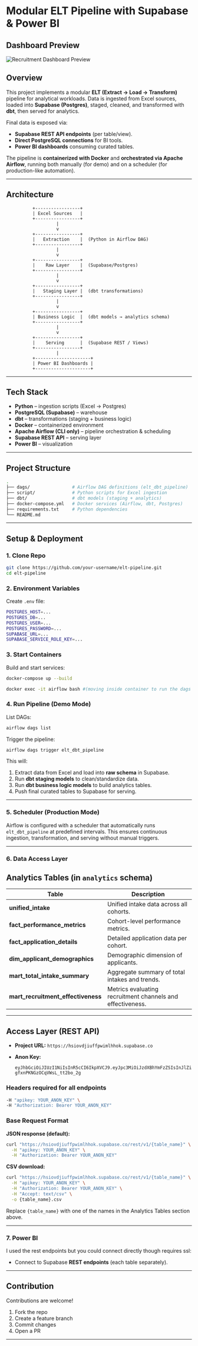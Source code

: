 
# Modular ELT Pipeline with Supabase & Power BI

## Dashboard Preview
![Recruitment Dashboard Preview](source/image.png)

## Overview

This project implements a modular **ELT (Extract → Load → Transform)** pipeline for analytical workloads.
Data is ingested from Excel sources, loaded into **Supabase (Postgres)**, staged, cleaned, and transformed with **dbt**, then served for analytics.

Final data is exposed via:

* **Supabase REST API endpoints** (per table/view).
* **Direct PostgreSQL connections** for BI tools.
* **Power BI dashboards** consuming curated tables.

The pipeline is **containerized with Docker** and **orchestrated via Apache Airflow**, running both manually (for demo) and on a scheduler (for production-like automation).

---

## Architecture

```text
          +-----------------+
          | Excel Sources   |
          +-----------------+
                   |
                   v
          +-----------------+
          |   Extraction    |  (Python in Airflow DAG)
          +-----------------+
                   |
                   v
          +-----------------+
          |    Raw Layer    |  (Supabase/Postgres)
          +-----------------+
                   |
                   v
          +-----------------+
          |   Staging Layer |  (dbt transformations)
          +-----------------+
                   |
                   v
          +-----------------+
          | Business Logic  |  (dbt models → analytics schema)
          +-----------------+
                   |
                   v
          +-----------------+
          |    Serving      |  (Supabase REST / Views)
          +-----------------+
                   |
          +---------------------+
          | Power BI Dashboards |
          +---------------------+
```

---

## Tech Stack

* **Python** – ingestion scripts (Excel → Postgres)
* **PostgreSQL (Supabase)** – warehouse
* **dbt** – transformations (staging + business logic)
* **Docker** – containerized environment
* **Apache Airflow (CLI only)** – pipeline orchestration & scheduling
* **Supabase REST API** – serving layer
* **Power BI** – visualization

---

## Project Structure

```bash
.
├── dags/                # Airflow DAG definitions (elt_dbt_pipeline)
├── script/              # Python scripts for Excel ingestion
├── dbt/                 # dbt models (staging + analytics)
├── docker-compose.yml   # Docker services (Airflow, dbt, Postgres)
├── requirements.txt     # Python dependencies
└── README.md
```

---

## Setup & Deployment

### 1. Clone Repo

```bash
git clone https://github.com/your-username/elt-pipeline.git
cd elt-pipeline
```

### 2. Environment Variables

Create `.env` file:

```bash
POSTGRES_HOST=...
POSTGRES_DB=...
POSTGRES_USER=...
POSTGRES_PASSWORD=...
SUPABASE_URL=...
SUPABASE_SERVICE_ROLE_KEY=...
```

### 3. Start Containers

Build and start services:

```bash
docker-compose up --build

docker exec -it airflow bash #(moving inside container to run the dags manually for testing)
```

### 4. Run Pipeline (Demo Mode)

List DAGs:

```bash
airflow dags list
```

Trigger the pipeline:

```bash
airflow dags trigger elt_dbt_pipeline
```

This will:

1. Extract data from Excel and load into **raw schema** in Supabase.
2. Run **dbt staging models** to clean/standardize data.
3. Run **dbt business logic models** to build analytics tables.
4. Push final curated tables to Supabase for serving.

---

### 5. Scheduler (Production Mode)

Airflow is configured with a scheduler that automatically runs `elt_dbt_pipeline` at predefined intervals.
This ensures continuous ingestion, transformation, and serving without manual triggers.

---

### 6. Data Access Layer

## Analytics Tables (in `analytics` schema)

| Table                                | Description                                                |
| ------------------------------------ | ---------------------------------------------------------- |
| **unified_intake**                  | Unified intake data across all cohorts.                    |
| **fact_performance_metrics**       | Cohort-level performance metrics.                          |
| **fact_application_details**       | Detailed application data per cohort.                      |
| **dim_applicant_demographics**     | Demographic dimension of applicants.                       |
| **mart_total_intake_summary**     | Aggregate summary of total intakes and trends.             |
| **mart_recruitment_effectiveness** | Metrics evaluating recruitment channels and effectiveness. |

---

##  Access Layer (REST API)

* **Project URL:** `https://hsiovdjiuffpwimlhhok.supabase.co`
* **Anon Key:**

  ```
  eyJhbGciOiJIUzI1NiIsInR5cCI6IkpXVCJ9.eyJpc3MiOiJzdXBhYmFzZSIsInJlZiI6ImhzaW92ZGppdWZmcHdpbWxoaG9rIiwicm9sZSI6ImFub24iLCJpYXQiOjE3NTc1MTU0MjUsImV4cCI6MjA3MzA5MTQyNX0.oEUyQZSHG4kVJ9AQT-gfxnPKNGzOCqVWsL_tt2bo_2g
  ```

### Headers required for all endpoints

```bash
-H "apikey: YOUR_ANON_KEY" \
-H "Authorization: Bearer YOUR_ANON_KEY"
```

### Base Request Format

**JSON response (default):**

```bash
curl "https://hsiovdjiuffpwimlhhok.supabase.co/rest/v1/{table_name}" \
  -H "apikey: YOUR_ANON_KEY" \
  -H "Authorization: Bearer YOUR_ANON_KEY"
```

**CSV download:**

```bash
curl "https://hsiovdjiuffpwimlhhok.supabase.co/rest/v1/{table_name}" \
  -H "apikey: YOUR_ANON_KEY" \
  -H "Authorization: Bearer YOUR_ANON_KEY" \
  -H "Accept: text/csv" \
  -o {table_name}.csv
```

Replace `{table_name}` with one of the names in the Analytics Tables section above.

---

### 7. Power BI

I used the rest endpoints but you could connect directly though requires ssl:

* Connect to Supabase **REST endpoints** (each table separately).

---

## Contribution

Contributions are welcome!

1. Fork the repo
2. Create a feature branch
3. Commit changes
4. Open a PR

---
